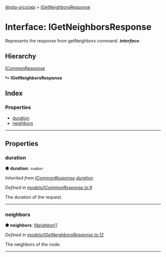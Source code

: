 [@iota-pico/api](../README.md) > [IGetNeighborsResponse](../interfaces/igetneighborsresponse.md)

# Interface: IGetNeighborsResponse

Represents the response from getNeighbors command.
*__interface__*: 

## Hierarchy

 [ICommonResponse](icommonresponse.md)

**↳ IGetNeighborsResponse**

## Index

### Properties

* [duration](igetneighborsresponse.md#duration)
* [neighbors](igetneighborsresponse.md#neighbors)

---

## Properties

<a id="duration"></a>

###  duration

**● duration**: *`number`*

*Inherited from [ICommonResponse](icommonresponse.md).[duration](icommonresponse.md#duration)*

*Defined in [models/ICommonResponse.ts:9](https://github.com/iota-pico/api/blob/f238b42/src/models/ICommonResponse.ts#L9)*

The duration of the request.

___
<a id="neighbors"></a>

###  neighbors

**● neighbors**: *[INeighbor](ineighbor.md)[]*

*Defined in [models/IGetNeighborsResponse.ts:12](https://github.com/iota-pico/api/blob/f238b42/src/models/IGetNeighborsResponse.ts#L12)*

The neighbors of the node.

___

